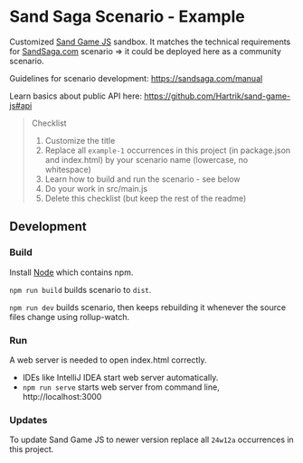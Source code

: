 # Sand Saga Scenario - Example

Customized [Sand Game JS](https://github.com/Hartrik/sand-game-js) sandbox.
It matches the technical requirements for [SandSaga.com](https://sandsaga.com) scenario => it could be deployed here as
a community scenario.

Guidelines for scenario development: https://sandsaga.com/manual

Learn basics about public API here: https://github.com/Hartrik/sand-game-js#api


> Checklist
> 1) Customize the title
> 2) Replace all `example-1` occurrences in this project (in package.json and index.html) by your scenario name (lowercase, no whitespace)
> 3) Learn how to build and run the scenario - see below
> 4) Do your work in src/main.js
> 5) Delete this checklist (but keep the rest of the readme)


## Development

### Build

Install [Node](https://nodejs.org/en) which contains npm.

`npm run build` builds scenario to `dist`.

`npm run dev` builds scenario, then keeps rebuilding it whenever the source files change using rollup-watch.

### Run

A web server is needed to open index.html correctly.
- IDEs like IntelliJ IDEA start web server automatically.
- `npm run serve` starts web server from command line, http://localhost:3000


### Updates

To update Sand Game JS to newer version replace all `24w12a` occurrences in this project.
